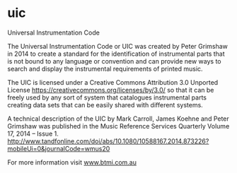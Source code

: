 # uic
Universal Instrumentation Code

The Universal Instrumentation Code or UIC was created by Peter Grimshaw in 2014 to create a standard for the identification of instrumental parts that is not bound to any language or convention and can provide new ways to search and display the instrumental requirements of printed music.

The UIC is licensed under a Creative Commons Attribution 3.0 Unported License https://creativecommons.org/licenses/by/3.0/ so that it can be freely used  by any sort of system that catalogues instrumental parts creating data sets that can be easily shared with different systems.

A technical description of the UIC by Mark Carroll, James Koehne and Peter Grimshaw was published in the Music Reference Services Quarterly Volume 17, 2014 – Issue 1.
http://www.tandfonline.com/doi/abs/10.1080/10588167.2014.873226?mobileUi=0&journalCode=wmus20

For more information visit www.btmi.com.au
